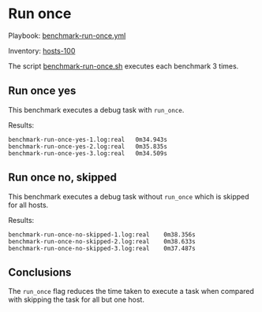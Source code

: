 # Run once

Playbook: [benchmark-run-once.yml](ansible/benchmark-run-once.yml)

Inventory: [hosts-100](ansible/inventory/hosts-100)

The script [benchmark-run-once.sh](benchmark-run-once.sh) executes each
benchmark 3 times.

## Run once yes

This benchmark executes a debug task with `run_once`.

Results:

```
benchmark-run-once-yes-1.log:real	0m34.943s
benchmark-run-once-yes-2.log:real	0m35.835s
benchmark-run-once-yes-3.log:real	0m34.509s
```

## Run once no, skipped

This benchmark executes a debug task without `run_once` which is skipped for
all hosts.

Results:

```
benchmark-run-once-no-skipped-1.log:real	0m38.356s
benchmark-run-once-no-skipped-2.log:real	0m38.633s
benchmark-run-once-no-skipped-3.log:real	0m37.487s
```

## Conclusions

The `run_once` flag reduces the time taken to execute a task when compared with
skipping the task for all but one host.
